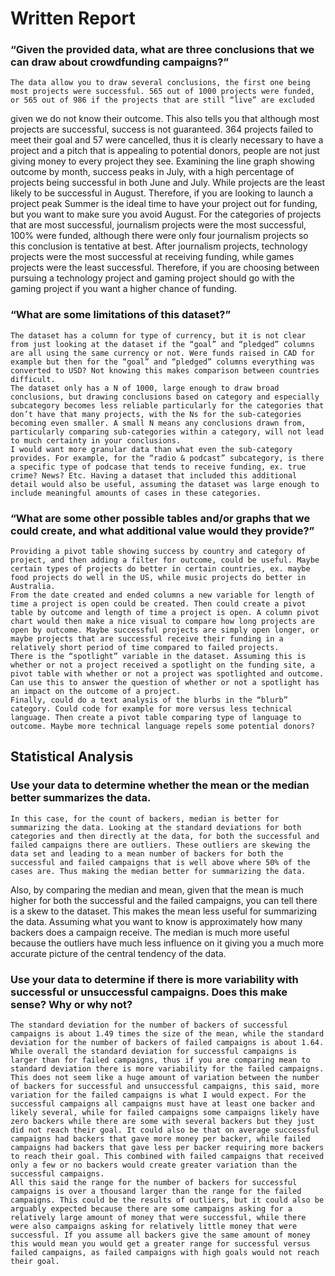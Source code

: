 # Written Report
### “Given the provided data, what are three conclusions that we can draw about crowdfunding campaigns?”

	The data allow you to draw several conclusions, the first one being most projects were successful. 565 out of 1000 projects were funded, or 565 out of 986 if the projects that are still “live” are excluded
given we do not know their outcome. This also tells you that although most projects are successful, success is not guaranteed. 364 projects failed to meet their goal and 57 were cancelled, thus it is clearly necessary to have a project and a pitch that is appealing to potential donors, people are not just giving money to every project they see.
	Examining the line graph showing outcome by month, success peaks in July, with a high percentage of projects being successful in both June and July. While projects are the least likely to be successful in August. Therefore, if you are looking to launch a project peak Summer is the ideal time to have your project out for funding, but you want to make sure you avoid August.
	For the categories of projects that are most successful, journalism projects were the most successful, 100% were funded, although there were only four journalism projects so this conclusion is tentative at best. After journalism projects, technology projects were the most successful at receiving funding, while games projects were the least successful. Therefore, if you are choosing between pursuing a technology project and gaming project should go with the gaming project if you want a higher chance of funding. 

### “What are some limitations of this dataset?”
	The dataset has a column for type of currency, but it is not clear from just looking at the dataset if the “goal” and “pledged” columns are all using the same currency or not. Were funds raised in CAD for example but then for the “goal” and “pledged” columns everything was converted to USD? Not knowing this makes comparison between countries difficult.
	The dataset only has a N of 1000, large enough to draw broad conclusions, but drawing conclusions based on category and especially subcategory becomes less reliable particularly for the categories that don’t have that many projects, with the Ns for the sub-categories becoming even smaller. A small N means any conclusions drawn from, particularly comparing sub-categories within a category, will not lead to much certainty in your conclusions.
	I would want more granular data than what even the sub-category provides. For example, for the “radio & podcast” subcategory, is there a specific type of podcase that tends to receive funding, ex. true crime? News? Etc. Having a dataset that included this additional detail would also be useful, assuming the dataset was large enough to include meaningful amounts of cases in these categories.

### “What are some other possible tables and/or graphs that we could create, and what additional value would they provide?”
	Providing a pivot table showing success by country and category of project, and then adding a filter for outcome, could be useful. Maybe certain types of projects do better in certain countries, ex. maybe food projects do well in the US, while music projects do better in Australia.
	From the date created and ended columns a new variable for length of time a project is open could be created. Then could create a pivot table by outcome and length of time a project is open. A column pivot chart would then make a nice visual to compare how long projects are open by outcome. Maybe successful projects are simply open longer, or maybe projects that are successful receive their funding in a relatively short period of time compared to failed projects.
	There is the “spotlight” variable in the dataset. Assuming this is whether or not a project received a spotlight on the funding site, a pivot table with whether or not a project was spotlighted and outcome. Can use this to answer the question of whether or not a spotlight has an impact on the outcome of a project.
	Finally, could do a text analysis of the blurbs in the “blurb” category. Could code for example for more versus less technical language. Then create a pivot table comparing type of language to outcome. Maybe more technical language repels some potential donors?

## Statistical Analysis
### Use your data to determine whether the mean or the median better summarizes the data.
	In this case, for the count of backers, median is better for summarizing the data. Looking at the standard deviations for both categories and then directly at the data, for both the successful and failed campaigns there are outliers. These outliers are skewing the data set and leading to a mean number of backers for both the successful and failed campaigns that is well above where 50% of the cases are. Thus making the median better for summarizing the data.
Also, by comparing the median and mean, given that the mean is much higher for both the successful and the failed campaigns, you can tell there is a skew to the dataset. This makes the mean less useful for summarizing the data. Assuming what you want to know is approximately how many backers does a campaign receive. The median is much more useful because the outliers have much less influence on it giving you a much more accurate picture of the central tendency of the data.

### Use your data to determine if there is more variability with successful or unsuccessful campaigns. Does this make sense? Why or why not?
	The standard deviation for the number of backers of successful campaigns is about 1.49 times the size of the mean, while the standard deviation for the number of backers of failed campaigns is about 1.64. While overall the standard deviation for successful campaigns is larger than for failed campaigns, thus if you are comparing mean to standard deviation there is more variability for the failed campaigns. This does not seem like a huge amount of variation between the number of backers for successful and unsuccessful campaigns, this said, more variation for the failed campaigns is what I would expect. For the successful campaigns all campaigns must have at least one backer and likely several, while for failed campaigns some campaigns likely have zero backers while there are some with several backers but they just did not reach their goal. It could also be that on average successful campaigns had backers that gave more money per backer, while failed campaigns had backers that gave less per backer requiring more backers to reach their goal. This combined with failed campaigns that received only a few or no backers would create greater variation than the successful campaigns.
 	All this said the range for the number of backers for successful campaigns is over a thousand larger than the range for the failed campaigns. This could be the results of outliers, but it could also be arguably expected because there are some campaigns asking for a relatively large amount of money that were successful, while there were also campaigns asking for relatively little money that were successful. If you assume all backers give the same amount of money this would mean you would get a greater range for successful versus failed campaigns, as failed campaigns with high goals would not reach their goal.

